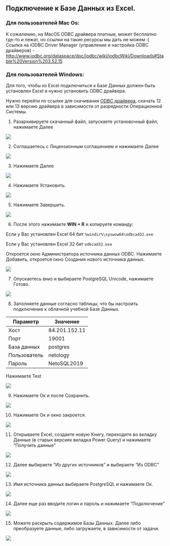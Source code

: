 ## Подключение к Базе Данных из Excel.

### Для пользователей Mac Os:

К сожалению, на MacOS ODBC драйвера платные, может бесплатно где-то и лежат, но ссылки на такие ресурсы мы дать не можем :(
Ссылка на iODBC Driver Manager (управление и настройка ODBC драйверов) - 
http://www.iodbc.org/dataspace/doc/iodbc/wiki/iodbcWiki/Downloads#Stable%20Version%203.52.15

### Для пользователей Windows:

Для того, чтобы из Excel подключиться к Базе Данных должен быть установлен Excel и нужно установить ODBC драйвера.

Нужно перейти по ссылке для скачивания [ODBC драйвера](https://www.postgresql.org/ftp/odbc/versions/msi/), скачать 12 или 13 версию драйвера в зависимости от разрядности Операционной Системы.

1. Разархивируете скачанный файл, запускаете установочный файл, нажимаете Далее

![](https://github.com/netology-ds-team/sql-materials/blob/main/sqlfree/odbc/images/1.png)

2. Соглашаетесь с Лицензионным соглашением и нажимаете Далее

![](https://github.com/netology-ds-team/sql-materials/blob/main/sqlfree/odbc/images/2.png)

3. Нажимаете Далее

![](https://github.com/netology-ds-team/sql-materials/blob/main/sqlfree/odbc/images/3.png)

4. Нажимаете Установить.

![](https://github.com/netology-ds-team/sql-materials/blob/main/sqlfree/odbc/images/4.png)

5. Нажимаете Завершить.

![](https://github.com/netology-ds-team/sql-materials/blob/main/sqlfree/odbc/images/5.png)

6. После этого нажимаете **WIN + R** и копируете команду: 

Если у Вас установлен Excel 64 бит  ```%windir%\syswow64\odbcad32.exe```

Если у Вас установлен Excel 32 бит  ```odbcad32.exe```

Откроется окно Администратора источника данных ODBC. Нажимаете Добавить, откроется окно Создания нового источника данных.

![](https://github.com/netology-ds-team/sql-materials/blob/main/sqlfree/odbc/images/6.png)

7. Опускаетесь вниз и выбираете PostgreSQL Unicode, нажимаете Готово.

![](https://github.com/netology-ds-team/sql-materials/blob/main/sqlfree/odbc/images/7.png)

8. Заполняете данные согласно таблицы, что бы настроить подключение к облачной учебной Базе Данных.

Параметр | Значение 
--- | ---
Хост | 84.201.152.11
Порт | 19001
База данных | postgres
Пользователь | netology
Пароль | NetoSQL2019

Нажимаете Test

![](https://github.com/netology-ds-team/sql-materials/blob/main/sqlfree/odbc/images/8.png)

9. Нажимаете Ок и после Сохранить.

![](https://github.com/netology-ds-team/sql-materials/blob/main/sqlfree/odbc/images/9.png)

10. Нажимаете Ок и окно закроется.

![](https://github.com/netology-ds-team/sql-materials/blob/main/sqlfree/odbc/images/10.png)

11. Открываете Excel, создаете новую Книгу, переходите во вкладку Данные (в старых версиях вкладка Power Query) и нажимаете “Получить данные”

![](https://github.com/netology-ds-team/sql-materials/blob/main/sqlfree/odbc/images/11.png)

12. Далее выбираете “Из других источников” и выбираете “Из ODBC”

![](https://github.com/netology-ds-team/sql-materials/blob/main/sqlfree/odbc/images/12.png)

13. Имя источника данных выбираете PostgreSQL и нажимаете Ок.

![](https://github.com/netology-ds-team/sql-materials/blob/main/sqlfree/odbc/images/13.png)

14. Далее еще раз вводите логин и пароль и нажимаете “Подключение”

![](https://github.com/netology-ds-team/sql-materials/blob/main/sqlfree/odbc/images/14.png)

15. Можете раскрыть содержимое Базы Данных. Далее либо преобразуете данные, либо загружаете, в зависимости от задачи.

![](https://github.com/netology-ds-team/sql-materials/blob/main/sqlfree/odbc/images/15.png)

